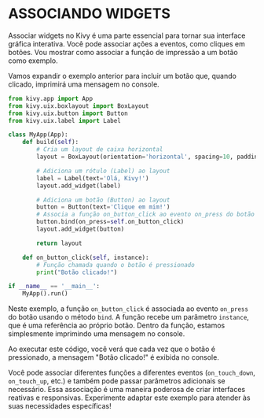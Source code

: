 # ASSOCIANDO WIDGETS
Associar widgets no Kivy é uma parte essencial para tornar sua interface gráfica interativa. Você pode associar ações a eventos, como cliques em botões. Vou mostrar como associar a função de impressão a um botão como exemplo.

Vamos expandir o exemplo anterior para incluir um botão que, quando clicado, imprimirá uma mensagem no console.

```python
from kivy.app import App
from kivy.uix.boxlayout import BoxLayout
from kivy.uix.button import Button
from kivy.uix.label import Label

class MyApp(App):
    def build(self):
        # Cria um layout de caixa horizontal
        layout = BoxLayout(orientation='horizontal', spacing=10, padding=10)

        # Adiciona um rótulo (Label) ao layout
        label = Label(text='Olá, Kivy!')
        layout.add_widget(label)

        # Adiciona um botão (Button) ao layout
        button = Button(text='Clique em mim!')
        # Associa a função on_button_click ao evento on_press do botão
        button.bind(on_press=self.on_button_click)
        layout.add_widget(button)

        return layout

    def on_button_click(self, instance):
        # Função chamada quando o botão é pressionado
        print("Botão clicado!")

if __name__ == '__main__':
    MyApp().run()
```

Neste exemplo, a função `on_button_click` é associada ao evento `on_press` do botão usando o método `bind`. A função recebe um parâmetro `instance`, que é uma referência ao próprio botão. Dentro da função, estamos simplesmente imprimindo uma mensagem no console.

Ao executar este código, você verá que cada vez que o botão é pressionado, a mensagem "Botão clicado!" é exibida no console.

Você pode associar diferentes funções a diferentes eventos (`on_touch_down`, `on_touch_up`, etc.) e também pode passar parâmetros adicionais se necessário. Essa associação é uma maneira poderosa de criar interfaces reativas e responsivas. Experimente adaptar este exemplo para atender às suas necessidades específicas!